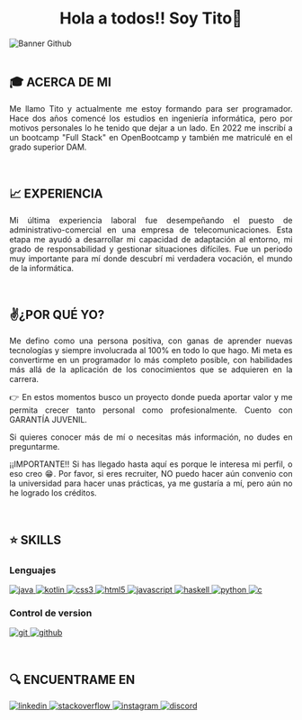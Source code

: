 <!-- Introduction -->
<h1 align="center">Hola a todos!! Soy Tito👋</h1>

![Banner Github](https://user-images.githubusercontent.com/75398496/176468355-0b4a557b-10e5-41ab-8756-049c7815ba32.png)
<br><br>

<h2>🎓 ACERCA DE MI</h2>
<p align="justify">Me llamo Tito y actualmente me estoy formando para ser programador. Hace dos años comencé los estudios en ingeniería informática, pero por motivos personales lo he tenido que dejar a un lado. En 2022 me inscribí a un bootcamp "Full Stack" en OpenBootcamp y también me matriculé en el grado superior DAM.</p>
<br>

<h2>📈 EXPERIENCIA</h2>
<p align="justify">Mi última experiencia laboral fue desempeñando el puesto de administrativo-comercial en una empresa de telecomunicaciones. Esta etapa me ayudó a desarrollar mi capacidad de adaptación al entorno, mi grado de responsabilidad y gestionar situaciones difíciles. Fue un periodo muy importante para mí donde descubrí mi verdadera vocación, el mundo de la informática.</p>
<br>

<h2>✌️¿POR QUÉ YO?</h2>
<p align="justify">Me defino como una persona positiva, con ganas de aprender nuevas tecnologías y siempre involucrada al 100% en todo lo que hago.
Mi meta es convertirme en un programador lo más completo posible, con habilidades más allá de la aplicación de los conocimientos que se adquieren en la carrera.</p>

<p align="justify">👉 En estos momentos busco un proyecto donde pueda aportar valor y me permita crecer tanto personal como profesionalmente. Cuento con GARANTÍA JUVENIL.</p>

<p align="justify"📝>Si quieres conocer más de mí o necesitas más información, no dudes en preguntarme.</p>

<p align="justify">¡¡IMPORTANTE!!
Si has llegado hasta aquí es porque le interesa mi perfil, o eso creo 😁. Por favor, si eres recruiter, NO puedo hacer aún convenio con la universidad para hacer unas prácticas, ya me gustaría a mí, pero aún no he logrado los créditos.</p>
<br>

<h2>⭐ SKILLS</h2>
<h3>Lenguajes</h3>
<!-- Java -->
<p align="left"> 
  <a href="https://www.java.com/" target="_blank" rel="noreferrer"> 
    <img src="https://img.shields.io/badge/Java-ED8B00?style=for-the-badge&logo=java&logoColor=white" alt="java"/>
  </a> 

  <!-- Kotlin -->
  <a href="https://kotlinlang.org/" target="_blank" rel="noreferrer"> 
    <img src="https://img.shields.io/badge/kotlin-%237F52FF.svg?style=for-the-badge&logo=kotlin&logoColor=white" alt="kotlin"/>
  </a>

  <!-- CSS3 -->
  <a href="https://developer.mozilla.org/es/docs/Web/CSS" target="_blank" rel="noreferrer"> 
    <img src="https://img.shields.io/badge/css3-%231572B6.svg?style=for-the-badge&logo=css3&logoColor=white" alt="css3"/>
  </a>

  <!-- HTML5 -->
  <a href="https://www.html6.es/t1_estructura.html" target="_blank" rel="noreferrer"> 
    <img src="https://img.shields.io/badge/html5-%23E34F26.svg?style=for-the-badge&logo=html5&logoColor=white" alt="html5"/>
  </a>

  <!-- JavaScript -->
  <a href="https://www.javascript.com/" target="_blank" rel="noreferrer"> 
    <img src="https://img.shields.io/badge/javascript-%23323330.svg?style=for-the-badge&logo=javascript&logoColor=%23F7DF1E" alt="javascript"/>
  </a>

  <!-- Haskell -->
  <a href="https://www.haskell.org/" target="_blank" rel="noreferrer"> 
    <img src="https://img.shields.io/badge/Haskell-5e5086?style=for-the-badge&logo=haskell&logoColor=white" alt="haskell"/>
  </a>

  <!-- Python -->
  <a href="https://www.python.org/downloads/" target="_blank" rel="noreferrer"> 
    <img src="https://img.shields.io/badge/python-3670A0?style=for-the-badge&logo=python&logoColor=ffdd54" alt="python"/>
  </a>

  <!-- C -->
  <a href="https://en.wikipedia.org/wiki/C_(programming_language)" target="_blank" rel="noreferrer"> 
    <img src="https://img.shields.io/badge/c-%2300599C.svg?style=for-the-badge&logo=c&logoColor=white" alt="c"/>
  </a>
</p>

<h3>Control de version</h3>
<!-- Git -->
<p>
  <a href="https://git-scm.com/" target="_blank" rel="noreferrer"> 
    <img src="https://img.shields.io/badge/git-%23F05033.svg?style=for-the-badge&logo=git&logoColor=white" alt="git"/>
  </a> 

  <!-- Github -->
  <a href="https://github.com/" target="_blank" rel="noreferrer"> 
    <img src="https://img.shields.io/badge/github-%23121011.svg?style=for-the-badge&logo=github&logoColor=white" alt="github"/>
  </a>
</p>
<br>

<!-- Contacto -->
<h2>🔍 ENCUENTRAME EN</h2>

<!-- Linkedin -->
<p align="left"> 
  <a href="https://linkedin.com/in/ldanielgg" target="blank">
    <img src="https://img.shields.io/badge/LinkedIn-0077B5?style=for-the-badge&logo=linkedin&logoColor=white" alt="linkedin"/>
  </a>
  
  <!-- Stackoverflow -->
  <a href="https://stackoverflow.com/users/286602/titodevs" target="blank">
    <img src="https://img.shields.io/badge/Stack_Overflow-FE7A16?style=for-the-badge&logo=stack-overflow&logoColor=white" alt="stackoverflow"/>
  </a>
  
  <!-- Instagram -->
  <a href="https://www.instagram.com/titodevs" target="blank">
    <img src="https://img.shields.io/badge/Instagram-E4405F?style=for-the-badge&logo=instagram&logoColor=white" alt="instagram"/>
  </a>

  <!-- Discord -->
  <a href="https://discord.com/" target="blank">
    <img src="https://img.shields.io/badge/Discord-%235865F2.svg?style=for-the-badge&logo=discord&logoColor=white" alt="discord"/>
  </a>
</p>

